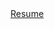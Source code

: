 <!DOCTYPE html>
<html>
  <head>
    <title>Fauzaan Qureshi - Resume </title>
  </head>
  <body>
    <a href="https://github.com/FauzaanQureshi/FauzaanQureshi.github.io/raw/master/Mohammad_Fauzaan_Qureshi_2017A2PS0663P.pdf">Resume</a>
  </body>
</html>

